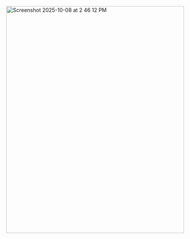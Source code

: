 







<img width="479" height="611" alt="Screenshot 2025-10-08 at 2 46 12 PM" src="https://github.com/user-attachments/assets/3ac6ddc1-598c-49a0-96c8-744bb79aedba" />

